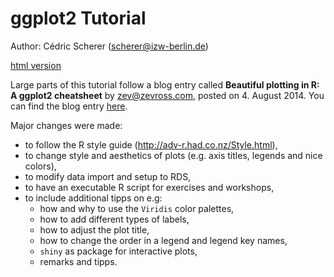﻿# ggplot2 Tutorial

Author: Cédric Scherer (scherer@izw-berlin.de)

[html version](https://rawgit.com/Z3tt/R-Tutorials/master/ggplot2/ggplot2-tutorial.html)

Large parts of this tutorial follow a blog entry called **Beautiful plotting in R: A ggplot2 cheatsheet** by zev@zevross.com, posted on 4. August 2014. You can find the blog entry [here](http://zevross.com/blog/2014/08/04/beautiful-plotting-in-r-a-ggplot2-cheatsheet-3/).

Major changes were made:
* to follow the R style guide (http://adv-r.had.co.nz/Style.html),
* to change style and aesthetics of plots (e.g. axis titles, legends and nice colors),
* to modify data import and setup to RDS,
* to have an executable R script for exercises and workshops,
* to include additional tipps on e.g:
   + how and why to use the `Viridis` color palettes,
   + how to add different types of labels,
   + how to adjust the plot title,
   + how to change the order in a legend and legend key names,
   + `shiny` as package for interactive plots,
   + remarks and tipps.
